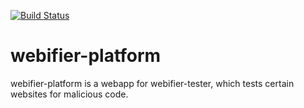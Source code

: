 [![Build Status](https://travis-ci.org/SecuritySquad/webifier-platform.svg?branch=master)](https://travis-ci.org/SecuritySquad/webifier-platform)

# webifier-platform
webifier-platform is a webapp for webifier-tester, which tests certain websites for malicious code.
